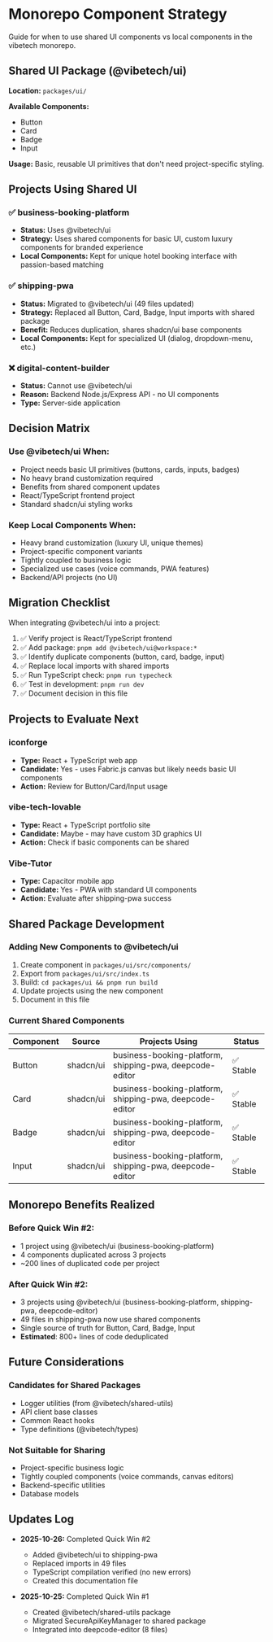# Monorepo Component Strategy

Guide for when to use shared UI components vs local components in the vibetech monorepo.

## Shared UI Package (@vibetech/ui)

**Location:** `packages/ui/`

**Available Components:**
- Button
- Card
- Badge
- Input

**Usage:** Basic, reusable UI primitives that don't need project-specific styling.

## Projects Using Shared UI

### ✅ business-booking-platform
- **Status:** Uses @vibetech/ui
- **Strategy:** Uses shared components for basic UI, custom luxury components for branded experience
- **Local Components:** Kept for unique hotel booking interface with passion-based matching

### ✅ shipping-pwa
- **Status:** Migrated to @vibetech/ui (49 files updated)
- **Strategy:** Replaced all Button, Card, Badge, Input imports with shared package
- **Benefit:** Reduces duplication, shares shadcn/ui base components
- **Local Components:** Kept for specialized UI (dialog, dropdown-menu, etc.)

### ❌ digital-content-builder
- **Status:** Cannot use @vibetech/ui
- **Reason:** Backend Node.js/Express API - no UI components
- **Type:** Server-side application

## Decision Matrix

### Use @vibetech/ui When:
- Project needs basic UI primitives (buttons, cards, inputs, badges)
- No heavy brand customization required
- Benefits from shared component updates
- React/TypeScript frontend project
- Standard shadcn/ui styling works

### Keep Local Components When:
- Heavy brand customization (luxury UI, unique themes)
- Project-specific component variants
- Tightly coupled to business logic
- Specialized use cases (voice commands, PWA features)
- Backend/API projects (no UI)

## Migration Checklist

When integrating @vibetech/ui into a project:

1. ✅ Verify project is React/TypeScript frontend
2. ✅ Add package: `pnpm add @vibetech/ui@workspace:*`
3. ✅ Identify duplicate components (button, card, badge, input)
4. ✅ Replace local imports with shared imports
5. ✅ Run TypeScript check: `pnpm run typecheck`
6. ✅ Test in development: `pnpm run dev`
7. ✅ Document decision in this file

## Projects to Evaluate Next

### iconforge
- **Type:** React + TypeScript web app
- **Candidate:** Yes - uses Fabric.js canvas but likely needs basic UI components
- **Action:** Review for Button/Card/Input usage

### vibe-tech-lovable
- **Type:** React + TypeScript portfolio site
- **Candidate:** Maybe - may have custom 3D graphics UI
- **Action:** Check if basic components can be shared

### Vibe-Tutor
- **Type:** Capacitor mobile app
- **Candidate:** Yes - PWA with standard UI components
- **Action:** Evaluate after shipping-pwa success

## Shared Package Development

### Adding New Components to @vibetech/ui

1. Create component in `packages/ui/src/components/`
2. Export from `packages/ui/src/index.ts`
3. Build: `cd packages/ui && pnpm run build`
4. Update projects using the new component
5. Document in this file

### Current Shared Components

| Component | Source | Projects Using | Status |
|-----------|--------|----------------|--------|
| Button | shadcn/ui | business-booking-platform, shipping-pwa, deepcode-editor | ✅ Stable |
| Card | shadcn/ui | business-booking-platform, shipping-pwa, deepcode-editor | ✅ Stable |
| Badge | shadcn/ui | business-booking-platform, shipping-pwa, deepcode-editor | ✅ Stable |
| Input | shadcn/ui | business-booking-platform, shipping-pwa, deepcode-editor | ✅ Stable |

## Monorepo Benefits Realized

### Before Quick Win #2:
- 1 project using @vibetech/ui (business-booking-platform)
- 4 components duplicated across 3 projects
- ~200 lines of duplicated code per project

### After Quick Win #2:
- 3 projects using @vibetech/ui (business-booking-platform, shipping-pwa, deepcode-editor)
- 49 files in shipping-pwa now use shared components
- Single source of truth for Button, Card, Badge, Input
- **Estimated**: 800+ lines of code deduplicated

## Future Considerations

### Candidates for Shared Packages
- Logger utilities (from @vibetech/shared-utils)
- API client base classes
- Common React hooks
- Type definitions (@vibetech/types)

### Not Suitable for Sharing
- Project-specific business logic
- Tightly coupled components (voice commands, canvas editors)
- Backend-specific utilities
- Database models

## Updates Log

- **2025-10-26:** Completed Quick Win #2
  - Added @vibetech/ui to shipping-pwa
  - Replaced imports in 49 files
  - TypeScript compilation verified (no new errors)
  - Created this documentation file

- **2025-10-25:** Completed Quick Win #1
  - Created @vibetech/shared-utils package
  - Migrated SecureApiKeyManager to shared package
  - Integrated into deepcode-editor (8 files)
